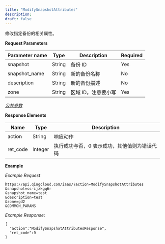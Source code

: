 ```yaml
---
title: "ModifySnapshotAttributes"
description: 
draft: false
---
```




修改指定备份的相关属性。

**Request Parameters**

| Parameter name | Type | Description | Required |
| --- | --- | --- | --- |
| snapshot | String | 备份 ID | Yes |
| snapshot_name | String | 新的备份名称 | No |
| description | String | 新的备份描述 | No |
| zone | String | 区域 ID，注意要小写 | Yes |

[_公共参数_](../../../parameters)

**Response Elements**

| Name | Type | Description |
| --- | --- | --- |
| action | String | 响应动作 |
| ret_code | Integer | 执行成功与否，0 表示成功，其他值则为错误代码 |

**Example**

_Example Request_

```
https://api.qingcloud.com/iaas/?action=ModifySnapshotAttributes
&snapshot=ss-ijzkgq6r
&snapshot_name=test
&description=test
&zone=gd2
&COMMON_PARAMS
```

_Example Response_:

```
{
  "action":"ModifySnapshotAttributesResponse",
  "ret_code":0
}
```
